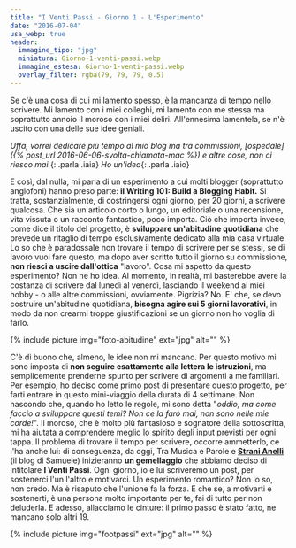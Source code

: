 ```yaml
---
title: "I Venti Passi - Giorno 1 - L'Esperimento"
date: "2016-07-04"
usa_webp: true
header:
  immagine_tipo: "jpg"
  miniatura: Giorno-1-venti-passi.webp
  immagine_estesa: Giorno-1-venti-passi.webp
  overlay_filter: rgba(79, 79, 79, 0.5)
---
```


Se c'è una cosa di cui mi lamento spesso, è la mancanza di tempo nello scrivere. Mi lamento con i miei colleghi, mi lamento con me stessa ma soprattutto annoio il moroso con i miei deliri. All'ennesima lamentela, se n'è uscito con una delle sue idee geniali.

_Uffa, vorrei dedicare più tempo al mio blog ma tra commissioni, [ospedale]({% post_url 2016-06-06-svolta-chiamata-mac %}) e altre cose, non ci riesco mai._{: .parla .iaia}
_Ho un'idea_{: .parla .iaio}

E così, dal nulla, mi parla di un esperimento a cui molti blogger (soprattutto anglofoni) hanno preso parte: **il Writing 101: Build a Blogging Habit.** Si tratta, sostanzialmente, di costringersi ogni giorno, per 20 giorni, a scrivere qualcosa. Che sia un articolo corto o lungo, un editoriale o una recensione, vita vissuta o un racconto fantastico, poco importa. Ciò che importa invece, come dice il titolo del progetto, è **sviluppare un'abitudine quotidiana** che prevede un ritaglio di tempo esclusivamente dedicato alla mia casa virtuale. Lo so che è paradossale non trovare il tempo di scrivere per se stessi, se di lavoro vuoi fare questo, ma dopo aver scritto tutto il giorno su commissione, **non riesci a uscire dall'ottica** "lavoro". Cosa mi aspetto da questo esperimento? Non ne ho idea. Al momento, in realtà, mi basterebbe avere la costanza di scrivere dal lunedì al venerdì, lasciando il weekend ai miei hobby - o alle altre commissioni, ovviamente. Pigrizia? No. E' che, se devo costruire un'abitudine quotidiana, **bisogna agire sui 5 giorni lavorativi**, in modo da non crearmi troppe giustificazioni se un giorno non ho voglia di farlo.

{% include picture img="foto-abitudine" ext="jpg" alt="" %}

C'è di buono che, almeno, le idee non mi mancano. Per questo motivo mi sono imposta di **non seguire esattamente alla lettera le istruzioni**, ma semplicemente prenderne spunto per scrivere di argomenti a me familiari. Per esempio, ho deciso come primo post di presentare questo progetto, per farti entrare in questo mini-viaggio della durata di 4 settimane. Non nascondo che, quando ho letto le regole, mi sono detta "_oddio, ma come faccio a sviluppare questi temi? Non ce la farò mai, non sono nelle mie corde!_". Il moroso, che è molto più fantasioso e sognatore della sottoscritta, mi ha aiutata a comprendere meglio lo spirito degli input previsti per ogni tappa. Il problema di trovare il tempo per scrivere, occorre ammetterlo, ce l'ha anche lui: di conseguenza, da oggi, Tra Musica e Parole e **[Strani Anelli](https://blog.stranianelli.com/)** (il blog di Samuele) inizieranno **un gemellaggio** che abbiamo deciso di intitolare **I Venti Passi**. Ogni giorno, io e lui scriveremo un post, per sostenerci l'un l'altro e motivarci. Un esperimento romantico? Non lo so, non credo. Ma è risaputo che l'unione fa la forza. E che se, a motivarti e sostenerti, è una persona molto importante per te, fai di tutto per non deluderla. E adesso, allacciamo le cinture: il primo passo è stato fatto, ne mancano solo altri 19.

{% include picture img="footpassi" ext="jpg" alt="" %}
